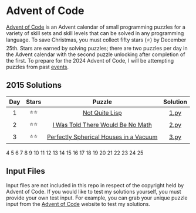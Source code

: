 # Advent of Code
[Advent of Code](https://adventofcode.com/about) is an Advent calendar of
small programming puzzles for a variety of skill sets and skill levels that can
be solved in any programming language. To save Christmas, you must collect fifty
stars (⭐) by December 25th. Stars are earned by solving puzzles; there are two
puzzles per day in the Advent calendar with the second puzzle unlocking after 
completion of the first. To prepare for the 2024 Advent of Code, I will be attempting
puzzles from past [events](https://adventofcode.com/events).

## 2015 Solutions
| Day | Stars | Puzzle | Solution |
|:---:|:-----:|:------:|:--------:|
1|⭐⭐|[Not Quite Lisp](https://adventofcode.com/2015/day/1)|[1.py](https://github.com/Videodromes/AdventOfCode-Python/blob/main/2015/01_not_quite_lisp/1.py)
2|⭐⭐|[I Was Told There Would Be No Math](https://adventofcode.com/2015/day/2)|[2.py](https://github.com/Videodromes/AdventOfCode-Python/blob/main/2015/02_i_was_told_there_would_be_no_math/2.py)
3|⭐⭐|[Perfectly Spherical Houses in a Vacuum](https://adventofcode.com/2015/day/3)|[3.py](https://github.com/Videodromes/AdventOfCode-Python/blob/main/2015/03_perfectly_spherical_houses_in_a_vacuum/3.py)
4
5
6
7
8
9
10
11
12
13
14
15
16
17
18
19
20
21
22
23
24
25

## Input Files
Input files are not included in this repo in respect of the copyright held by
Advent of Code. If you would like to test my solutions yourself, you must provide
your own test input. For example, you can grab your unique puzzle input from the
[Advent of Code](https://adventofcode.com/events) website to test my solutions.
